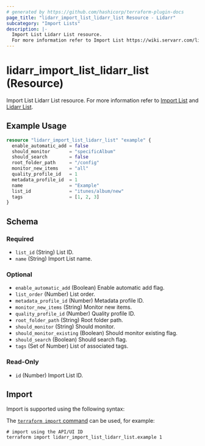 ```yaml
---
# generated by https://github.com/hashicorp/terraform-plugin-docs
page_title: "lidarr_import_list_lidarr_list Resource - Lidarr"
subcategory: "Import Lists"
description: |-
  Import List Lidarr List resource.
  For more information refer to Import List https://wiki.servarr.com/lidarr/settings#import-lists and Lidarr List https://wiki.servarr.com/lidarr/supported#lidarrlists.
---
```


# lidarr_import_list_lidarr_list (Resource)

<!-- subcategory:Import Lists -->
Import List Lidarr List resource.
For more information refer to [Import List](https://wiki.servarr.com/lidarr/settings#import-lists) and [Lidarr List](https://wiki.servarr.com/lidarr/supported#lidarrlists).

## Example Usage

```terraform
resource "lidarr_import_list_lidarr_list" "example" {
  enable_automatic_add = false
  should_monitor       = "specificAlbum"
  should_search        = false
  root_folder_path     = "/config"
  monitor_new_items    = "all"
  quality_profile_id   = 1
  metadata_profile_id  = 1
  name                 = "Example"
  list_id              = "itunes/album/new"
  tags                 = [1, 2, 3]
}
```

<!-- schema generated by tfplugindocs -->
## Schema

### Required

- `list_id` (String) List ID.
- `name` (String) Import List name.

### Optional

- `enable_automatic_add` (Boolean) Enable automatic add flag.
- `list_order` (Number) List order.
- `metadata_profile_id` (Number) Metadata profile ID.
- `monitor_new_items` (String) Monitor new items.
- `quality_profile_id` (Number) Quality profile ID.
- `root_folder_path` (String) Root folder path.
- `should_monitor` (String) Should monitor.
- `should_monitor_existing` (Boolean) Should monitor existing flag.
- `should_search` (Boolean) Should search flag.
- `tags` (Set of Number) List of associated tags.

### Read-Only

- `id` (Number) Import List ID.

## Import

Import is supported using the following syntax:

The [`terraform import` command](https://developer.hashicorp.com/terraform/cli/commands/import) can be used, for example:

```shell
# import using the API/UI ID
terraform import lidarr_import_list_lidarr_list.example 1
```
